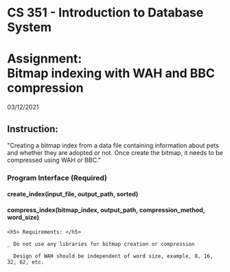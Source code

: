 # CS 351 - Introduction to Database System       

<h1> Assignment: <br>Bitmap indexing with WAH and BBC compression</h1>

03/12/2021

<h2> Instruction: </h2>

<p>"Creating a bitmap index from a data file containing information about pets and whether they are adopted or not. 
Once create the bitmap, it needs to be compressed using WAH or BBC."</p>

<h3> Program Interface (Required) </h3>

<h4> create_index(input_file, output_path, sorted) </h4>
<h4> compress_index(bitmap_index, output_path, compression_method, word_size) </h4>

    <h5> Requirements: </h5>
   
    _ Do not use any libraries for bitmap creation or compression 
    
    _ Design of WAH should be independent of word size, example, 8, 16, 32, 62, etc.
